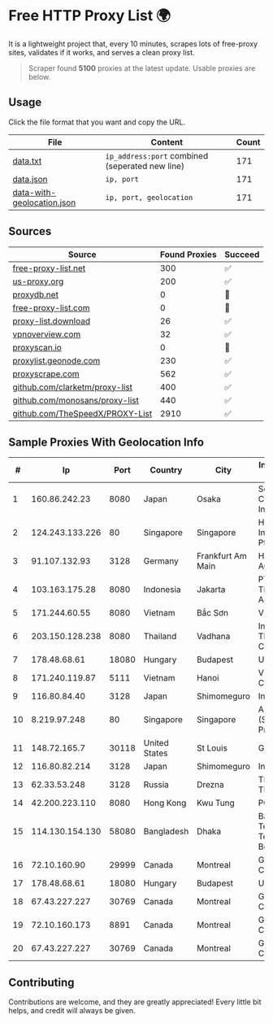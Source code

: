 
# Free HTTP Proxy List 🌍

It is a lightweight project that, every 10 minutes, scrapes lots of free-proxy sites, validates if it works, and serves a clean proxy list.


> Scraper found **5100** proxies at the latest update. Usable proxies are below.

## Usage

Click the file format that you want and copy the URL.


|File|Content|Count|
|----|-------|-----|
|[data.txt](https://raw.githubusercontent.com/themiralay/Proxy-List-World/master/data.txt)|`ip_address:port` combined (seperated new line)|171|
|[data.json](https://raw.githubusercontent.com/themiralay/Proxy-List-World/master/data.json)|`ip, port`|171|
|[data-with-geolocation.json](https://raw.githubusercontent.com/themiralay/Proxy-List-World/master/data-with-geolocation.json)|`ip, port, geolocation`|171|

## Sources

|Source|Found Proxies|Succeed|
|------|-------------|-------|
|[free-proxy-list.net](https://free-proxy-list.net)|300|✅|
|[us-proxy.org](https://www.us-proxy.org)|200|✅|
|[proxydb.net](http://proxydb.net)|0|🚫|
|[free-proxy-list.com](https://free-proxy-list.com/?page=&port=&type%5B%5D=http&type%5B%5D=https&up_time=0&search=Search)|0|🚫|
|[proxy-list.download](https://www.proxy-list.download/HTTP)|26|✅|
|[vpnoverview.com](https://vpnoverview.com/privacy/anonymous-browsing/free-proxy-servers)|32|✅|
|[proxyscan.io](https://www.proxyscan.io)|0|🚫|
|[proxylist.geonode.com](https://proxylist.geonode.com/api/proxy-list?limit=300&page=1&sort_by=lastChecked&sort_type=desc&protocols=http,https)|230|✅|
|[proxyscrape.com](https://api.proxyscrape.com/v2/?request=displayproxies&protocol=http&timeout=10000&country=all&ssl=all&anonymity=all)|562|✅|
|[github.com/clarketm/proxy-list](https://raw.githubusercontent.com/clarketm/proxy-list/master/proxy-list-raw.txt)|400|✅|
|[github.com/monosans/proxy-list](https://raw.githubusercontent.com/monosans/proxy-list/main/proxies/http.txt)|440|✅|
|[github.com/TheSpeedX/PROXY-List](https://raw.githubusercontent.com/TheSpeedX/PROXY-List/master/http.txt)|2910|✅|


## Sample Proxies With Geolocation Info

|#|Ip|Port|Country|City|Internet Service Provider|
|-|--|----|-------|----|-------------------------|
|1|160.86.242.23|8080|Japan|Osaka|Sony Network Communications Inc|
|2|124.243.133.226|80|Singapore|Singapore|Huawei International Pte. Ltd.|
|3|91.107.132.93|3128|Germany|Frankfurt Am Main|Hetzner Online AG|
|4|103.163.175.28|8080|Indonesia|Jakarta|PT Lima Satu Tiga Global Tel-Access|
|5|171.244.60.55|8080|Vietnam|Bắc Sơn|VIETEL|
|6|203.150.128.238|8080|Thailand|Vadhana|Internet Thailand Company Ltd|
|7|178.48.68.61|18080|Hungary|Budapest|UPC|
|8|171.240.119.87|5111|Vietnam|Hanoi|Viettel Corporation|
|9|116.80.84.40|3128|Japan|Shimomeguro|InfoSphere|
|10|8.219.97.248|80|Singapore|Singapore|Alibaba Cloud (Singapore) Private Limited|
|11|148.72.165.7|30118|United States|St Louis|GoDaddy.com|
|12|116.80.82.214|3128|Japan|Shimomeguro|InfoSphere|
|13|62.33.53.248|3128|Russia|Drezna|TRANS-TELECOM|
|14|42.200.223.110|8080|Hong Kong|Kwu Tung|PCCW IMSBiz|
|15|114.130.154.130|58080|Bangladesh|Dhaka|Bangladesh Telegraph & Telephone Board|
|16|72.10.160.90|29999|Canada|Montreal|GloboTech Communications|
|17|178.48.68.61|18080|Hungary|Budapest|UPC|
|18|67.43.227.227|30769|Canada|Montreal|GloboTech Communications|
|19|72.10.160.173|8891|Canada|Montreal|GloboTech Communications|
|20|67.43.227.227|30769|Canada|Montreal|GloboTech Communications|



## Contributing

Contributions are welcome, and they are greatly appreciated! Every
little bit helps, and credit will always be given.

